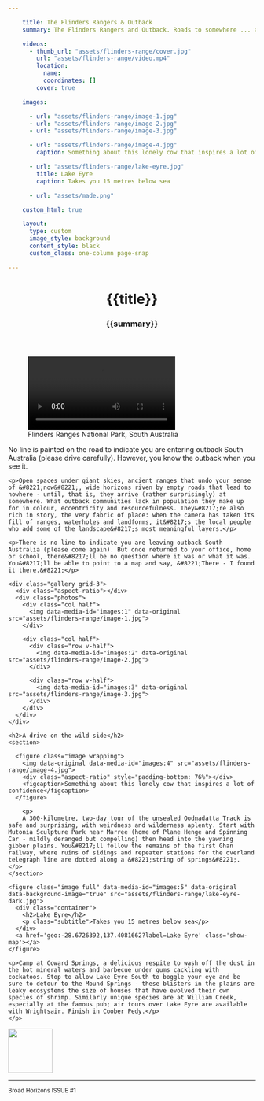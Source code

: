 ```yaml
---

    title: The Flinders Rangers & Outback
    summary: The Flinders Rangers and Outback. Roads to somewhere ... afternoon drinks. It may be hard to define, but the rich history and stunning landscape of the outback provides an ideal backdrop for journeys of discovery, writes Max Anderson.

    videos:
      - thumb_url: "assets/flinders-range/cover.jpg"
        url: "assets/flinders-range/video.mp4"
        location:
          name:
          coordinates: []
        cover: true

    images:

      - url: "assets/flinders-range/image-1.jpg"
      - url: "assets/flinders-range/image-2.jpg"
      - url: "assets/flinders-range/image-3.jpg"

      - url: "assets/flinders-range/image-4.jpg"
        caption: Something about this lonely cow that inspires a lot of confidence

      - url: "assets/flinders-range/lake-eyre.jpg"
        title: Lake Eyre
        caption: Takes you 15 metres below sea

      - url: "assets/made.png"

    custom_html: true

    layout:
      type: custom
      image_style: background
      content_style: black
      custom_class: one-column page-snap

---
```


<figure class='cover-area video' style="background-image: url({{ cover.thumb_url }})">
  <header>
    <h1 class='title'>{{title}}</h1>
    <h3 class='subtitle'>{{summary}}</h3>
  </header>
  <video src="{{ cover.url }}" type="video/mp4" style="background: url({{ cover.thumb_url }}) no-repeat; background-size: cover" data-autoplay=true loop></video>
  <figcaption>Flinders Ranges National Park, South Australia</figcaption>
  <a href='geo:-31.648238,139.013542?label=Flinders Range' class='show-map pull-left'></a>
  <a href='#page-content' class='page-scroll'><i class='icon-ios7-arrow-down'></i></a>
</figure>

<div class="content" id="page-content">
  <div class="body">
    <p>No line is painted on the road to indicate you are entering outback South Australia (please drive carefully). However, you know the outback when you see it.</p>

    <p>Open spaces under giant skies, ancient ranges that undo your sense of &#8221;now&#8221;, wide horizons riven by empty roads that lead to nowhere - until, that is, they arrive (rather surprisingly) at somewhere. What outback communities lack in population they make up for in colour, eccentricity and resourcefulness. They&#8217;re also rich in story, the very fabric of place: when the camera has taken its fill of ranges, waterholes and landforms, it&#8217;s the local people who add some of the landscape&#8217;s most meaningful layers.</p>

    <p>There is no line to indicate you are leaving outback South Australia (please come again). But once returned to your office, home or school, there&#8217;ll be no question where it was or what it was. You&#8217;ll be able to point to a map and say, &#8221;There - I found it there.&#8221;</p>

    <div class="gallery grid-3">
      <div class="aspect-ratio"></div>
      <div class="photos">
        <div class="col half">
          <img data-media-id="images:1" data-original src="assets/flinders-range/image-1.jpg">
        </div>

        <div class="col half">
          <div class="row v-half">
            <img data-media-id="images:2" data-original src="assets/flinders-range/image-2.jpg">
          </div>

          <div class="row v-half">
            <img data-media-id="images:3" data-original src="assets/flinders-range/image-3.jpg">
          </div>
        </div>
      </div>
    </div>

    <h2>A drive on the wild side</h2>
    <section>

      <figure class="image wrapping">
        <img data-original data-media-id="images:4" src="assets/flinders-range/image-4.jpg">
        <div class="aspect-ratio" style="padding-bottom: 76%"></div>
        <figcaption>Something about this lonely cow that inspires a lot of confidence</figcaption>
      </figure>

        <p>
        A 300-kilometre, two-day tour of the unsealed Oodnadatta Track is safe and surprising, with weirdness and wilderness aplenty. Start with Mutonia Sculpture Park near Marree (home of Plane Henge and Spinning Car - mildly deranged but compelling) then head into the yawning gibber plains. You&#8217;ll follow the remains of the first Ghan railway, where ruins of sidings and repeater stations for the overland telegraph line are dotted along a &#8221;string of springs&#8221;. </p>
    </section>

    <figure class="image full" data-media-id="images:5" data-original data-background-image="true" src="assets/flinders-range/lake-eyre-dark.jpg">
      <div class="container">
        <h2>Lake Eyre</h2>
        <p class="subtitle">Takes you 15 metres below sea</p>
      </div>
      <a href='geo:-28.6726392,137.4081662?label=Lake Eyre' class='show-map'></a>
    </figure>

    <p>Camp at Coward Springs, a delicious respite to wash off the dust in the hot mineral waters and barbecue under gums cackling with cockatoos. Stop to allow Lake Eyre South to boggle your eye and be sure to detour to the Mound Springs - these blisters in the plains are leaky ecosystems the size of houses that have evolved their own species of shrimp. Similarly unique species are at William Creek, especially at the famous pub; air tours over Lake Eyre are available with Wrightsair. Finish in Coober Pedy.</p>
    </p>
  </div>

  <footer>
    <div class="col x3"><img data-media-id="images:6" width="90" src="assets/made.png" data-original></div>
    <div class="col x6"><hr></div>
    <div class="col x3">
      <small id="issue-branding">
        <span>Broad Horizons</span> ISSUE #1
      </small>
    </div>
  </footer>
</div>
